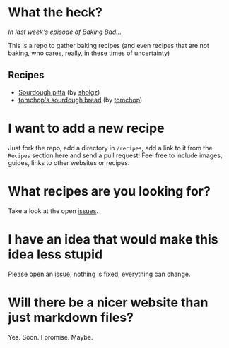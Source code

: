 # What the heck?
_In last week's episode of Baking Bad..._

This is a repo to gather baking recipes (and even recipes that are not baking,
who cares, really, in these times of uncertainty)

## Recipes

* [Sourdough pitta](recipes/sourdough-pitta/sourdough_pitta.md) (by [sholgz](https://github.com/sholgz))
* [tomchop's sourdough bread](recipes/tomchops-attempt-at-sourdough/recipe.md) (by [tomchop](https://github.com/tomchop))

# I want to add a new recipe

Just fork the repo, add a directory in `/recipes`, add a link to it from the
`Recipes` section here and send a pull request! Feel free to include images,
guides, links to other websites or recipes.

# What recipes are you looking for?

Take a look at the open [issues](https://github.com/tomchop/bakingbad/issues).

# I have an idea that would make this idea less stupid

Please open an [issue](https://github.com/tomchop/bakingbad/issues/new), nothing
 is fixed, everything can change.

# Will there be a nicer website than just markdown files?

Yes. Soon. I promise. Maybe.
